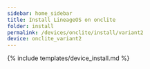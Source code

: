 ```yaml
---
sidebar: home_sidebar
title: Install LineageOS on onclite
folder: install
permalink: /devices/onclite/install/variant2
device: onclite_variant2
---
```

{% include templates/device_install.md %}
